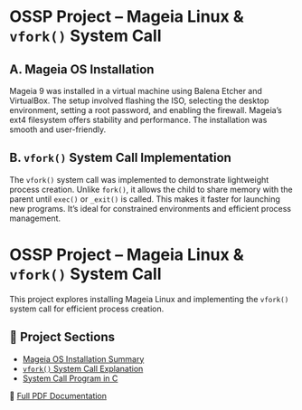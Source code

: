 # OSSP Project – Mageia Linux & `vfork()` System Call

## A. Mageia OS Installation  
Mageia 9 was installed in a virtual machine using Balena Etcher and VirtualBox. The setup involved flashing the ISO, selecting the desktop environment, setting a root password, and enabling the firewall. Mageia’s ext4 filesystem offers stability and performance. The installation was smooth and user-friendly.

## B. `vfork()` System Call Implementation  
The `vfork()` system call was implemented to demonstrate lightweight process creation. Unlike `fork()`, it allows the child to share memory with the parent until `exec()` or `_exit()` is called. This makes it faster for launching new programs. It’s ideal for constrained environments and efficient process management.

# OSSP Project – Mageia Linux & `vfork()` System Call

This project explores installing Mageia Linux and implementing the `vfork()` system call for efficient process creation.

## 📁 Project Sections

- [Mageia OS Installation Summary](./OS_Installation.md)
- [`vfork()` System Call Explanation](./vfork_SystemCall.md)
- [System Call Program in C](./vfork_program.c)

📄 [Full PDF Documentation](./OSSP_Individual_bereket_taddele_1600798_A-2.pdf)
